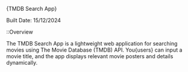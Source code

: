 {TMDB Search App}

Built Date: 15/12/2024

::Overview

The TMDB Search App is a lightweight web application for searching movies using The Movie Database (TMDB) API. You{users} can input a movie title, and the app displays relevant movie posters and details dynamically.
